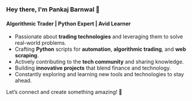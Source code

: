 ### Hey there, I'm Pankaj Barnwal 👋  

#### Algorithmic Trader | Python Expert | Avid Learner  
- Passionate about **trading technologies** and leveraging them to solve real-world problems.  
- Crafting **Python** scripts for **automation**, **algorithmic trading**, and **web scraping**.  
- Actively contributing to the **tech community** and sharing knowledge.  
- Building **innovative projects** that blend finance and technology.  
- Constantly exploring and learning new tools and technologies to stay ahead.  

Let’s connect and create something amazing! 🚀
